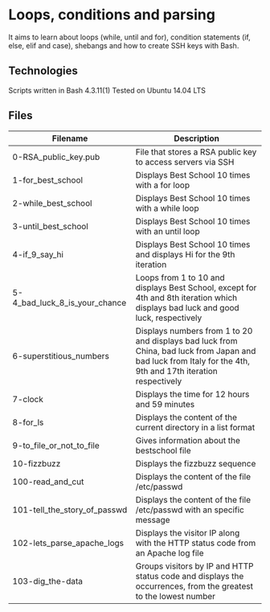 # Loops, conditions and parsing
It aims to learn about loops (while, until and for), condition statements (if, else, elif and case), shebangs and how to create SSH keys with Bash.

## Technologies
Scripts written in Bash 4.3.11(1)
Tested on Ubuntu 14.04 LTS
## Files
| Filename | Description|
| -------- |------------- |
| 0-RSA_public_key.pub | File that stores a RSA public key to access servers via SSH|
|1-for_best_school |	Displays Best School 10 times with a for loop |
|2-while_best_school |	Displays Best School 10 times with a while loop|
|3-until_best_school |	Displays Best School 10 times with an until loop|
|4-if_9_say_hi |	Displays Best School 10 times and displays Hi for the 9th iteration|
|5-4_bad_luck_8_is_your_chance |	Loops from 1 to 10 and displays Best School, except for 4th and 8th iteration which displays bad luck and good luck, respectively|
|6-superstitious_numbers |	Displays numbers from 1 to 20 and displays bad luck from China, bad luck from Japan and bad luck from Italy for the 4th, 9th and 17th iteration respectively|
|7-clock |	Displays the time for 12 hours and 59 minutes|
|8-for_ls |	Displays the content of the current directory in a list format|
|9-to_file_or_not_to_file |	Gives information about the bestschool file|
|10-fizzbuzz |	Displays the fizzbuzz sequence|
|100-read_and_cut |	Displays the content of the file /etc/passwd|
|101-tell_the_story_of_passwd |	Displays the content of the file /etc/passwd with an specific message|
|102-lets_parse_apache_logs |	Displays the visitor IP along with the HTTP status code from an Apache log file|
|103-dig_the-data |	Groups visitors by IP and HTTP status code and displays the occurrences, from the greatest to the lowest number|
